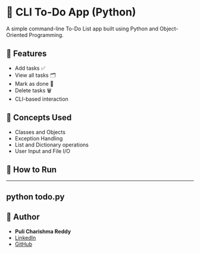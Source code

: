 # 📝 CLI To-Do App (Python)

A simple command-line To-Do List app built using Python and Object-Oriented Programming.

## 🚀 Features

- Add tasks ✅
- View all tasks 🗂
- Mark as done 🎯
- Delete tasks 🗑
- CLI-based interaction

## 🧠 Concepts Used

- Classes and Objects
- Exception Handling
- List and Dictionary operations
- User Input and File I/O

## 📂 How to Run 

---
python todo.py
---

## 👤 Author

- **Puli Charishma Reddy**  
- [LinkedIn](www.linkedin.com/in/charishmareddy23)  
- [GitHub](https://github.com/charishma237)
